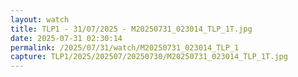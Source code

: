 ```yaml
---
layout: watch
title: TLP1 - 31/07/2025 - M20250731_023014_TLP_1T.jpg
date: 2025-07-31 02:30:14
permalink: /2025/07/31/watch/M20250731_023014_TLP_1
capture: TLP1/2025/202507/20250730/M20250731_023014_TLP_1T.jpg
---
```

